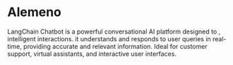 # Alemeno
LangChain Chatbot is a powerful conversational AI platform designed to , intelligent interactions.  it understands and responds to user queries in real-time, providing accurate and relevant information. Ideal for customer support, virtual assistants, and interactive user interfaces.
